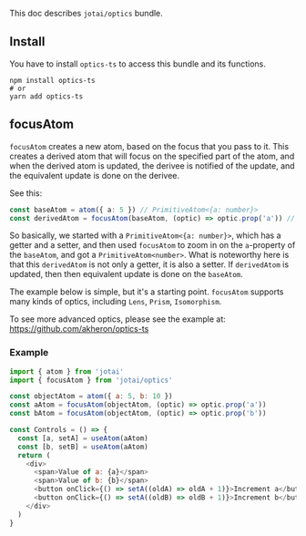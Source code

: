 This doc describes `jotai/optics` bundle.

## Install

You have to install `optics-ts` to access this bundle and its functions.

```
npm install optics-ts
# or
yarn add optics-ts
```

## focusAtom

`focusAtom` creates a new atom, based on the focus that you pass to it. This creates a derived atom that will focus on the specified part of the atom,
and when the derived atom is updated, the derivee is notified of the update, and the equivalent update is done on the derivee.

See this:

```typescript
const baseAtom = atom({ a: 5 }) // PrimitiveAtom<{a: number}>
const derivedAtom = focusAtom(baseAtom, (optic) => optic.prop('a')) // PrimitiveAtom<number>
```

So basically, we started with a `PrimitiveAtom<{a: number}>`, which has a getter and a setter, and then used `focusAtom` to zoom in on the `a`-property of
the `baseAtom`, and got a `PrimitiveAtom<number>`. What is noteworthy here is that this `derivedAtom` is not only a getter, it is also a setter. If `derivedAtom` is updated, then
then equivalent update is done on the `baseAtom`.

The example below is simple, but it's a starting point. `focusAtom` supports many kinds of optics, including `Lens`, `Prism`, `Isomorphism`.

To see more advanced optics, please see the example at: https://github.com/akheron/optics-ts

### Example

```js
import { atom } from 'jotai'
import { focusAtom } from 'jotai/optics'

const objectAtom = atom({ a: 5, b: 10 })
const aAtom = focusAtom(objectAtom, (optic) => optic.prop('a'))
const bAtom = focusAtom(objectAtom, (optic) => optic.prop('b'))

const Controls = () => {
  const [a, setA] = useAtom(aAtom)
  const [b, setB] = useAtom(aAtom)
  return (
    <div>
      <span>Value of a: {a}</span>
      <span>Value of b: {b}</span>
      <button onClick={() => setA((oldA) => oldA + 1)}>Increment a</button>
      <button onClick={() => setA((oldB) => oldB + 1)}>Increment b</button>
    </div>
  )
}
```
